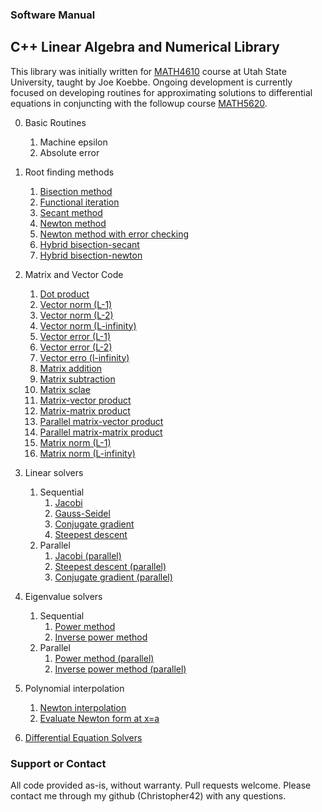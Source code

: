 ### Software Manual
## C++ Linear Algebra and Numerical Library

This library was initially written for [MATH4610](https://jvkoebbe.github.io/math4610/main) course at Utah State University, taught by Joe Koebbe. Ongoing development is currently focused on developing routines for approximating solutions to differential equations in conjuncting with the followup course [MATH5620](https://jvkoebbe.github.io/math5620/main).

0. Basic Routines
    1. Machine epsilon
    2. Absolute error
1. Root finding methods
    1. [Bisection method](https://christopher42.github.io/computational-mathematics/rootFinding/bisection)
    2. [Functional iteration](https://christopher42.github.io/computational-mathematics/rootFinding/functional_iteration)
    3. [Secant method](https://christopher42.github.io/computational-mathematics/rootFinding/secant)
    4. [Newton method](https://christopher42.github.io/computational-mathematics/rootFinding/fastNewton)
    5. [Newton method with error checking](https://christopher42.github.io/computational-mathematics/rootFinding/safeNewton)
    6. [Hybrid bisection-secant](https://christopher42.github.io/computational-mathematics/rootFinding/bisection_secant)
    7. [Hybrid bisection-newton](https://christopher42.github.io/computational-mathematics/rootFinding/bisection_newton)
2. Matrix and Vector Code
    1. [Dot product](https://christopher42.github.io/computational-mathematics/linearAlgebra/dotProduct)
    2. [Vector norm (L-1)](https://christopher42.github.io/computational-mathematics/linearAlgebra/vectorNormL1)
    3. [Vector norm (L-2)](https://christopher42.github.io/computational-mathematics/linearAlgebra/vectorNormL2)
    4. [Vector norm (L-infinity)](https://christopher42.github.io/computational-mathematics/linearAlgebra/vectorNormLInf)
    5. [Vector error (L-1)](https://christopher42.github.io/computational-mathematics/linearAlgebra/vectorErrorL1)
    6. [Vector error (L-2)](https://christopher42.github.io/computational-mathematics/linearAlgebra/vectorErrorL2)
    7. [Vector erro (l-infinity)](https://christopher42.github.io/computational-mathematics/linearAlgebra/vectorErrorLInf)
    8. [Matrix addition](https://christopher42.github.io/computational-mathematics/linearAlgebra/matrixAdd)
    9. [Matrix subtraction](https://christopher42.github.io/computational-mathematics/linearAlgebra/matrixSub)
    10. [Matrix sclae](https://christopher42.github.io/computational-mathematics/linearAlgebra/matrixScale)
    11. [Matrix-vector product](https://christopher42.github.io/computational-mathematics/linearAlgebra/matrixVectorProduct)
    12. [Matrix-matrix product](https://christopher42.github.io/computational-mathematics/linearAlgebra/matrixMatrixProduct)
    13. [Parallel matrix-vector product](https://christopher42.github.io/computational-mathematics/linearAlgebra/parallelMatrixVectorProduct)
    14. [Parallel matrix-matrix product](https://christopher42.github.io/computational-mathematics/linearAlgebra/parallelMatrixMatrixProduct)
    15. [Matrix norm (L-1)](https://christopher42.github.io/computational-mathematics/linearAlgebra/matrixNormL1)
    16. [Matrix norm (L-infinity)](https://christopher42.github.io/computational-mathematics/linearAlgebra/matrixNormLInf)
3. Linear solvers
    1. Sequential
        1. [Jacobi](https://christopher42.github.io/computational-mathematics/iterativeSolvers/jacobi)
        2. [Gauss-Seidel](https://christopher42.github.io/computational-mathematics/iterativeSolvers/gaussSeidel)
        3. [Conjugate gradient](https://christopher42.github.io/computational-mathematics/iterativeSolvers/conjugateGradient)
        4. [Steepest descent](https://christopher42.github.io/computational-mathematics/iterativeSolvers/steepestDescent)
    2. Parallel
        1. [Jacobi (parallel)](https://christopher42.github.io/computational-mathematics/iterativeSolvers/parallelJacobi)
        2. [Steepest descent (parallel)](https://christopher42.github.io/computational-mathematics/iterativeSolvers/parallelSteepestDescent)
        3. [Conjugate gradient (parallel)](https://christopher42.github.io/computational-mathematics/iterativeSolvers/parallelCinjugateGradient)

4. Eigenvalue solvers
    1. Sequential
        1. [Power method](https://christopher42.github.io/computational-mathematics/iterativeSolvers/powerMethod)
        2. [Inverse power method](https://christopher42.github.io/computational-mathematics/iterativeSolvers/inversePowerMethod)
    2. Parallel
        1. [Power method (parallel)](https://christopher42.github.io/computational-mathematics/iterativeSolvers/parallelPowerMethod)
        2. [Inverse power method (parallel)](https://christopher42.github.io/computational-mathematics/iterativeSolvers/parallelInversePowerMethod)

5. Polynomial interpolation
    1. [Newton interpolation](https://christopher42.github.io/computational-mathematics/interpolation/newtonInterpolation)
    2. [Evaluate Newton form at x=a](https://christopher42.github.io/computational-mathematics/interpolation/evaluateNewtonForm)

6. [Differential Equation Solvers](https://christopher42.github.io/computational-mathematics/differentialEquationSolvers/)


### Support or Contact

All code provided as-is, without warranty. Pull requests welcome. Please contact me through my github (Christopher42) with any questions.

